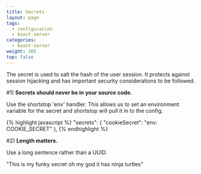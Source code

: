```yaml
---
title: Secrets
layout: page
tags:
  - configuration
  - koast-server
categories:
  - koast-server
weight: 305
top: false
---
```


The secret is used to salt the hash of the user session.  It protects against session hijacking and has important security considerations to be followed.

#1) <b>Secrets should never be in your source code.</b>

Use the shortstop 'env' handler.  This allows us to set an environment variable for the secret and shortstop will pull it in to the config.

{% highlight javascript %}
"secrets": {
  "cookieSecret": "env: COOKIE_SECRET"
  },
  {% endhighlight %}

#2) <b>Length matters.</b>

Use a long sentence rather than a UUID.

"This is my funky secret oh my god it has ninja turtles"
